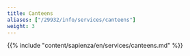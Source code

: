 ```yaml
---
title: Canteens
aliases: ["/29932/info/services/canteens"]
weight: 3
---
```


{{% include "content/sapienza/en/services/canteens.md" %}}